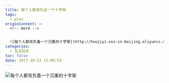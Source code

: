 ```yaml
---
title: 每个人都背负这一个十字架
tags:
  - plan
originContent: >-
  <!-- more -->


  ![每个人都背负着一个沉重的十字架](http://houjiyi.oss-cn-beijing.aliyuncs.com/images/blog/%E6%AF%8F%E4%B8%AA%E4%BA%BA%E9%83%BD%E8%83%8C%E8%B4%9F%E7%9D%80%E5%8D%81%E5%AD%97%E6%9E%B6.jpg)
categories:
  - 生活玩乐
toc: false
date: 2017-10-13 15:09:53
---
```


<!-- more -->

![每个人都背负着一个沉重的十字架](http://houjiyi.oss-cn-beijing.aliyuncs.com/images/blog/%E6%AF%8F%E4%B8%AA%E4%BA%BA%E9%83%BD%E8%83%8C%E8%B4%9F%E7%9D%80%E5%8D%81%E5%AD%97%E6%9E%B6.jpg)
